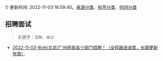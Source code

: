 :alarm_clock: 更新时间: 2022-11-03 16:59:40。[来源分类](../README.md)、[标签分类](../TAGS.md)、[时间分类](../TIMELINE.md)

## 招聘面试


> 关键字：`招聘`、`面试`



- [2022-11-03-杭州/北京/广州网易各个部门招聘！（全程跟进进度，长期更新有效）](https://www.v2ex.com/t/892511) 